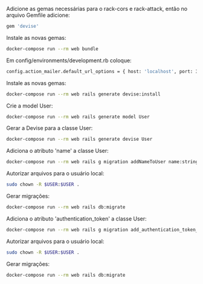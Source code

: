 Adicione as gemas necessárias para o rack-cors e rack-attack, então no arquivo Gemfile adicione:
```sh
gem 'devise'
```
Instale as novas gemas:
```sh
docker-compose run --rm web bundle
```

Em config/environments/development.rb coloque:
```sh
config.action_mailer.default_url_options = { host: 'localhost', port: 3000 }
```

Instale as novas gemas:
```sh
docker-compose run --rm web rails generate devise:install
```

Crie a model User:
```sh
docker-compose run --rm web rails generate model User
```

Gerar a Devise para a classe User:
```sh
docker-compose run --rm web rails generate devise User
```

Adiciona o atributo 'name' a classe User:
```sh
docker-compose run --rm web rails g migration addNameToUser name:string
```

Autorizar arquivos para o usuário local:
```sh
sudo chown -R $USER:$USER .
```

Gerar migrações:
```sh
docker-compose run --rm web rails db:migrate
```

Adiciona o atributo 'authentication_token' a classe User:
```sh
docker-compose run --rm web rails g migration add_authentication_token_to_users "authentication_token:string{30}:uniq"
```

Autorizar arquivos para o usuário local:
```sh
sudo chown -R $USER:$USER .
```

Gerar migrações:
```sh
docker-compose run --rm web rails db:migrate
```